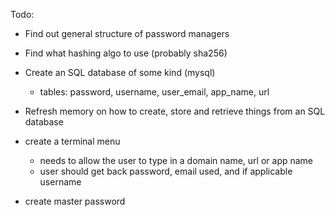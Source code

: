 

Todo:
- Find out general structure of password managers
- Find what hashing algo to use (probably sha256)

- Create an SQL database of some kind (mysql)
	- tables: password, username, user_email, app_name, url
- Refresh memory on how to create, store and retrieve things from an SQL database

- create a terminal menu
	- needs to allow the user to type in a domain name, url or app name
	- user should get back password, email used, and if applicable username

- create master password
